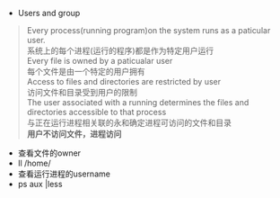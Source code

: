 - Users and group
> Every process(running program)on the system runs as a paticular user.  
> 系统上的每个进程(运行的程序)都是作为特定用户运行  
> Every file is owned by a paticualar user  
> 每个文件是由一个特定的用户拥有  
> Access to files and directories are restricted by user  
> 访问文件和目录受到用户的限制  
> The user associated with a running determines the files and directories accessible to that process  
> 与正在运行进程相关联的永和确定进程可访问的文件和目录  
**用户不访问文件，进程访问**
- 查看文件的owner
 - ll /home/
- 查看运行进程的username
 - ps aux |less
 
